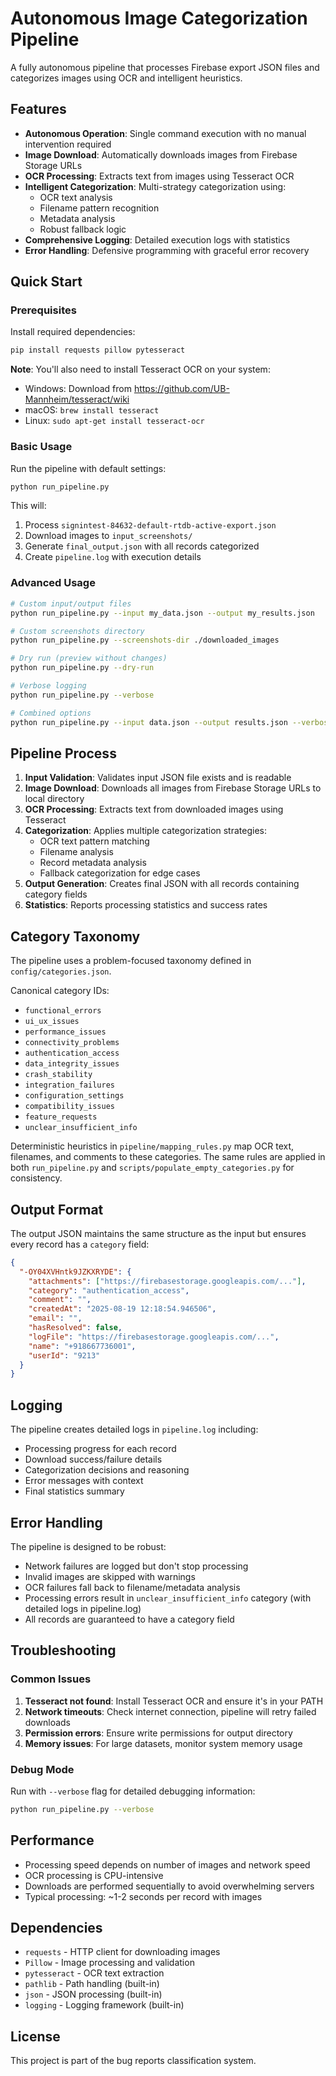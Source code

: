 # Autonomous Image Categorization Pipeline

A fully autonomous pipeline that processes Firebase export JSON files and categorizes images using OCR and intelligent heuristics.

## Features

- **Autonomous Operation**: Single command execution with no manual intervention required
- **Image Download**: Automatically downloads images from Firebase Storage URLs
- **OCR Processing**: Extracts text from images using Tesseract OCR
- **Intelligent Categorization**: Multi-strategy categorization using:
  - OCR text analysis
  - Filename pattern recognition
  - Metadata analysis
  - Robust fallback logic
- **Comprehensive Logging**: Detailed execution logs with statistics
- **Error Handling**: Defensive programming with graceful error recovery

## Quick Start

### Prerequisites

Install required dependencies:
```bash
pip install requests pillow pytesseract
```

**Note**: You'll also need to install Tesseract OCR on your system:
- Windows: Download from https://github.com/UB-Mannheim/tesseract/wiki
- macOS: `brew install tesseract`
- Linux: `sudo apt-get install tesseract-ocr`

### Basic Usage

Run the pipeline with default settings:
```bash
python run_pipeline.py
```

This will:
1. Process `signintest-84632-default-rtdb-active-export.json`
2. Download images to `input_screenshots/`
3. Generate `final_output.json` with all records categorized
4. Create `pipeline.log` with execution details

### Advanced Usage

```bash
# Custom input/output files
python run_pipeline.py --input my_data.json --output my_results.json

# Custom screenshots directory
python run_pipeline.py --screenshots-dir ./downloaded_images

# Dry run (preview without changes)
python run_pipeline.py --dry-run

# Verbose logging
python run_pipeline.py --verbose

# Combined options
python run_pipeline.py --input data.json --output results.json --verbose --dry-run
```

## Pipeline Process

1. **Input Validation**: Validates input JSON file exists and is readable
2. **Image Download**: Downloads all images from Firebase Storage URLs to local directory
3. **OCR Processing**: Extracts text from downloaded images using Tesseract
4. **Categorization**: Applies multiple categorization strategies:
   - OCR text pattern matching
   - Filename analysis
   - Record metadata analysis
   - Fallback categorization for edge cases
5. **Output Generation**: Creates final JSON with all records containing category fields
6. **Statistics**: Reports processing statistics and success rates

## Category Taxonomy

The pipeline uses a problem-focused taxonomy defined in `config/categories.json`.

Canonical category IDs:
- `functional_errors`
- `ui_ux_issues`
- `performance_issues`
- `connectivity_problems`
- `authentication_access`
- `data_integrity_issues`
- `crash_stability`
- `integration_failures`
- `configuration_settings`
- `compatibility_issues`
- `feature_requests`
- `unclear_insufficient_info`

Deterministic heuristics in `pipeline/mapping_rules.py` map OCR text, filenames, and comments to these categories. The same rules are applied in both `run_pipeline.py` and `scripts/populate_empty_categories.py` for consistency.

## Output Format

The output JSON maintains the same structure as the input but ensures every record has a `category` field:

```json
{
  "-OY04XVHntk9JZKXRYDE": {
    "attachments": ["https://firebasestorage.googleapis.com/..."],
    "category": "authentication_access",
    "comment": "",
    "createdAt": "2025-08-19 12:18:54.946506",
    "email": "",
    "hasResolved": false,
    "logFile": "https://firebasestorage.googleapis.com/...",
    "name": "+918667736001",
    "userId": "9213"
  }
}
```

## Logging

The pipeline creates detailed logs in `pipeline.log` including:
- Processing progress for each record
- Download success/failure details
- Categorization decisions and reasoning
- Error messages with context
- Final statistics summary

## Error Handling

The pipeline is designed to be robust:
- Network failures are logged but don't stop processing
- Invalid images are skipped with warnings
- OCR failures fall back to filename/metadata analysis
- Processing errors result in `unclear_insufficient_info` category (with detailed logs in pipeline.log)
- All records are guaranteed to have a category field

## Troubleshooting

### Common Issues

1. **Tesseract not found**: Install Tesseract OCR and ensure it's in your PATH
2. **Network timeouts**: Check internet connection, pipeline will retry failed downloads
3. **Permission errors**: Ensure write permissions for output directory
4. **Memory issues**: For large datasets, monitor system memory usage

### Debug Mode

Run with `--verbose` flag for detailed debugging information:
```bash
python run_pipeline.py --verbose
```

## Performance

- Processing speed depends on number of images and network speed
- OCR processing is CPU-intensive
- Downloads are performed sequentially to avoid overwhelming servers
- Typical processing: ~1-2 seconds per record with images

## Dependencies

- `requests` - HTTP client for downloading images
- `Pillow` - Image processing and validation
- `pytesseract` - OCR text extraction
- `pathlib` - Path handling (built-in)
- `json` - JSON processing (built-in)
- `logging` - Logging framework (built-in)

## License

This project is part of the bug reports classification system.
